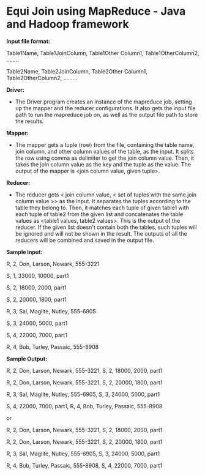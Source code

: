 # Equi Join using MapReduce - Java and Hadoop framework

**Input file format:**

Table1Name, Table1JoinColumn, Table1Other Column1, Table1OtherColumn2, ……..

Table2Name, Table2JoinColumn, Table2Other Column1, Table2OtherColumn2, ……...

**Driver:**
* The Driver program creates an instance of the mapreduce job, setting up the mapper and the reducer configurations. It also gets the input file path to run the mapreduce job on, as well as the output file path to store the results.  

**Mapper:**
* The mapper gets a tuple (row) from the file, containing the table name, join column, and other column values of the table, as the input. It splits the row using comma as delimiter to get the join column value. Then, it takes the join column value as the key and the tuple as the value. The output of the mapper is <join column value, given tuple>.

**Reducer:**
* The reducer gets < join column value, < set of tuples with the same join column value >> as the input. It separates the tuples according to the table they belong to. Then, it matches each tuple of given table1 with each tuple of table2 from the given list and concatenates the table values as <table1 values, table2 values>. This is the output of the reducer. If the given list doesn't contain both the tables, such tuples will be ignored and will not be shown in the result. The outputs of all the reducers will be combined and saved in the output file. 


**Sample Input:**
  
R, 2, Don, Larson, Newark, 555-3221

S, 1, 33000, 10000, part1
  
S, 2, 18000, 2000, part1
  
S, 2, 20000, 1800, part1
  
R, 3, Sal, Maglite, Nutley, 555-6905
  
S, 3, 24000, 5000, part1
  
S, 4, 22000, 7000, part1
  
R, 4, Bob, Turley, Passaic, 555-8908
  

**Sample Output:**

R, 2, Don, Larson, Newark, 555-3221, S, 2, 18000, 2000, part1
  
R, 2, Don, Larson, Newark, 555-3221, S, 2, 20000, 1800, part1

R, 3, Sal, Maglite, Nutley, 555-6905, S, 3, 24000, 5000, part1

S, 4, 22000, 7000, part1, R, 4, Bob, Turley, Passaic, 555-8908

or

R, 2, Don, Larson, Newark, 555-3221, S, 2, 18000, 2000, part1

R, 2, Don, Larson, Newark, 555-3221, S, 2, 20000, 1800, part1

R, 3, Sal, Maglite, Nutley, 555-6905, S, 3, 24000, 5000, part1

R, 4, Bob, Turley, Passaic, 555-8908, S, 4, 22000, 7000, part1


